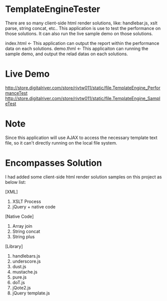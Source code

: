 TemplateEngineTester
====================

There are so many client-side html render solutions, like: handlebar.js, xslt parse, string concat, etc..
This application is use to test the performance on those solutions. It can also run the live sample demo on those solutions.

index.html <- This application can output the report within the performance data on each solutions.
demo.thml <- This applicaiton can running the sample demo, and output the relad datas on each solutions.



Live Demo
====================
http://store.digitalriver.com/store/rivtw011/static/file.TemplateEngine_PerformanceTest
http://store.digitalriver.com/store/rivtw011/static/file.TemplateEngine_SampleTest



Note
====================
Since this application will use AJAX to access the necessary template text file, 
so it can't directly running on the local file system.



Encompasses Solution
====================
I had added some client-side html render solution samples on this project as below list:

[XML]
  1. XSLT Process
  2. jQuery + native code

[Native Code]
  1. Array join
  2. String concat
  3. String plus

[Library]
  1. handlebars.js
  2. underscore.js
  3. dust.js
  4. mustache.js
  5. pure.js
  6. doT.js
  7. jQote2.js
  8. jQuery template.js
